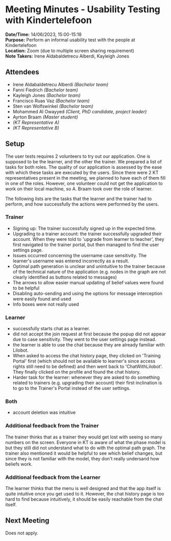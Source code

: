 # Meeting Minutes - Usability Testing with Kindertelefoon
**Date/Time:** 14/06/2023, 15:00-15:18 <br>
**Purpose:** Perform an informal usability test with the people at Kindertelefoon <br>
**Location:** Zoom (due to multiple screen sharing requirement) <br>
**Note Takers:** Irene Aldabaldetrecu Alberdi, Kayleigh Jones <br>

## Attendees
- Irene Aldabaldetrecu Alberdi *(Bachelor team)*
- Fanni Fiedrich *(Bachelor team)*
- Kayleigh Jones *(Bachelor team)*
- Francisco Ruas Vaz *(Bachelor team)*
- Sten van Wolfswinkel *(Bachelor team)*
- Mohammed Al Owayyed *(Client, PhD candidate, project leader)*
- Ayrton Braam *(Master student)*
- *(KT Representative A)*
- *(KT Representative B)*

## Setup
The user tests requires 2 volunteers to try out our application. One is supposed to be the learner, and the other the trainer. We prepared a list of tasks for both roles. The quality of our application is assessed by the ease with which these tasks are executed by the users. Since there were 2 KT representatives present in the meeting, we planned to have each of them fill in one of the roles. However, one volunteer could not get the application to work on their local machine, so A. Braam took over the role of learner.

The following lists are the tasks that the learner and the trainer had to perform, and how successfully the actions were performed by the users.


### Trainer
- Signing up: The trainer successfully signed up in the expected time.
- Upgrading to a trainer account: the trainer successfully upgraded their account. When they were told to 'upgrade from learner to teacher', they first navigated to the trainer portal, but then managed to find the user settings page.
- Issues occurred concerning the username case sensitivity. The learner's username was entered incorrectly as a result.
- Optimal path generation is unclear and unintuitive to the trainer because of the technical nature of the application (e.g. nodes in the graph are not clearly identified as buttons related to messages)
- The arrows to allow easier manual updating of belief values were found to be helpful
- Disabling auto-sending and using the options for message interception were easily found and used
- Info boxes were not really used

### Learner
- successfully starts chat as a learner.
- did not accept the join request at first because the popup did not appear due to case sensitivity. They went to the user settings page instead.
- the learner is able to use the chat because they are already familiar with Lilobot.
- When asked to access the chat history page, they clicked on 'Training Portal' first (which should not be available to learner's since access rights still need to be defined) and then went back to 'ChatWithLilobot'. They finally clicked on the profile and found the chat history.
- Harder task for the learner: whenever they are asked to do something related to trainers (e.g. upgrading their account) their first inclination is to go to the Trainer's Portal instead of the user settings.

### Both
- account deletion was intuitive

### Additional feedback from the Trainer
The trainer thinks that as a trainer they would get lost with seeing so many numbers on the screen. Everyone in KT is aware of what the phase model is but they still did not understand what to do with the optimal path graph. The trainer also mentioned it would be helpful to see which belief changes, but since they is not familiar with the model, they don't really undersand how beliefs work.

### Additional feedback from the Learner
The learner thinks that the menu is well designed and that the app itself is quite intuitive once you get used to it. However, the chat history page is too hard to find because intuitively, it should be easily reachable from the chat itself.

## Next Meeting
Does not apply. <br>
